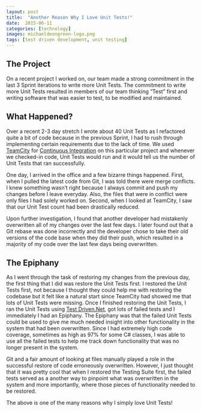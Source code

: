```yaml
---
layout: post
title:  "Another Reason Why I Love Unit Tests!"
date:  2015-06-11
categories: [technology]
images: michaeldeongreen-logo.png
tags: [test driven development, unit testing]
---
```


## The Project
  
On a recent project I worked on, our team made a strong commitment in the last 3 Sprint iterations to write more Unit Tests. The commitment to write more Unit Tests resulted in members of our team thinking “Test” first and writing software that was easier to test, to be modified and maintained.  
  
## What Happened?
  
Over a recent 2-3 day stretch I wrote about 40 Unit Tests as I refactored quite a bit of code because in the previous Sprint, I had to rush through implementing certain requirements due to the lack of time. We used [TeamCity](https://www.jetbrains.com/teamcity/ "Team City") for [Continuous Integration](http://www.thoughtworks.com/continuous-integration "Continuous Integration") on this particular project and whenever we checked-in code, Unit Tests would run and it would tell us the number of Unit Tests that ran successfully.  
  
One day, I arrived in the office and a few bizarre things happened. First, when I pulled the latest code from Git, I was told there were merge conflicts. I knew something wasn’t right because I always commit and push my changes before I leave everyday. Also, the files that were in conflict were only files I had solely worked on. Second, when I looked at TeamCity, I saw that our Unit Test count had been drastically reduced.  
  
Upon further investigation, I found that another developer had mistakenly overwritten all of my changes over the last few days. I later found out that a Git rebase was done incorrectly and the developer chose to take their old versions of the code base when they did their push, which resulted in a majority of my code over the last few days being overwritten.  
  
## The Epiphany
  
As I went through the task of restoring my changes from the previous day, the first thing that I did was restore the Unit Tests first. I restored the Unit Tests first, not because I thought they could help me with restoring the codebase but it felt like a natural start since TeamCity had showed me that lots of Unit Tests were missing. Once I finished restoring the Unit Tests, I ran the Unit Tests using [Test Driven.Net](http://www.testdriven.net/quickstart.aspx "Test Driven.Net"), got lots of failed tests and I immediately I had an Epiphany. The Epiphany was that the failed Unit Tests could be used to give me much needed insight into other functionality in the system that had been overwritten. Since I had extremely high code coverage, sometimes as high as 97% for some C# classes, I was able to use all the failed tests to help me track down functionality that was no longer present in the system.  
  
Git and a fair amount of looking at files manually played a role in the successful restore of code erroneously overwritten. However, I just thought that it was pretty cool that when I restored the Testing Suite first, the failed tests served as a another way to pinpoint what was overwritten in the system and more importantly, where those pieces of functionality needed to be restored.  
  
The above is one of the many reasons why I simply love Unit Tests!

